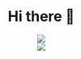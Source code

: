 <div align=center>
  <h1>Hi there 👋</h1>

  <img src="https://count.getloli.com/get/@:mizutama1233"/>
  <br>
  
  <img src="https://skillicons.dev/icons?i=html,css,js,py">
